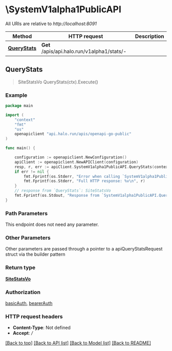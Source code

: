 # \SystemV1alpha1PublicAPI

All URIs are relative to *http://localhost:8091*

Method | HTTP request | Description
------------- | ------------- | -------------
[**QueryStats**](SystemV1alpha1PublicAPI.md#QueryStats) | **Get** /apis/api.halo.run/v1alpha1/stats/- | 



## QueryStats

> SiteStatsVo QueryStats(ctx).Execute()





### Example

```go
package main

import (
	"context"
	"fmt"
	"os"
	openapiclient "api.halo.run/apis/openapi-go-public"
)

func main() {

	configuration := openapiclient.NewConfiguration()
	apiClient := openapiclient.NewAPIClient(configuration)
	resp, r, err := apiClient.SystemV1alpha1PublicAPI.QueryStats(context.Background()).Execute()
	if err != nil {
		fmt.Fprintf(os.Stderr, "Error when calling `SystemV1alpha1PublicAPI.QueryStats``: %v\n", err)
		fmt.Fprintf(os.Stderr, "Full HTTP response: %v\n", r)
	}
	// response from `QueryStats`: SiteStatsVo
	fmt.Fprintf(os.Stdout, "Response from `SystemV1alpha1PublicAPI.QueryStats`: %v\n", resp)
}
```

### Path Parameters

This endpoint does not need any parameter.

### Other Parameters

Other parameters are passed through a pointer to a apiQueryStatsRequest struct via the builder pattern


### Return type

[**SiteStatsVo**](SiteStatsVo.md)

### Authorization

[basicAuth](../README.md#basicAuth), [bearerAuth](../README.md#bearerAuth)

### HTTP request headers

- **Content-Type**: Not defined
- **Accept**: */*

[[Back to top]](#) [[Back to API list]](../README.md#documentation-for-api-endpoints)
[[Back to Model list]](../README.md#documentation-for-models)
[[Back to README]](../README.md)

